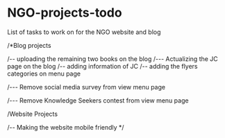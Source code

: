 # NGO-projects-todo
List of tasks to work on for the NGO website and blog


/*Blog projects
 
/-- uploading the remaining two books on the blog 
/--- Actualizing the JC page on the blog 
  /-- adding information of JC 
  /-- adding the flyers categories on menu page 


/--- Remove social media survey from view menu page


/--- Remove Knowledge Seekers contest from view menu page



/Website Projects 

/-- Making the website mobile friendly */


